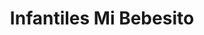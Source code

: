 ---
title: "Infantiles Mi Bebesito"
url: /velez/infantiles-mi-bebesito/
shop: artículos para bebés
---